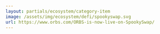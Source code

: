 ```yaml
---
layout: partials/ecosystem/category-item
image: /assets/img/ecosystem/defi/spookyswap.svg
url: https://www.orbs.com/ORBS-is-now-live-on-SpookySwap/
---
```

